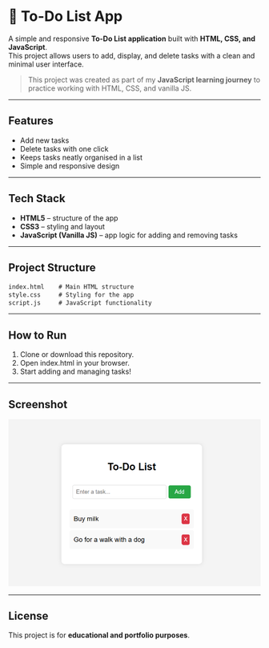 # 📝 To-Do List App

A simple and responsive **To-Do List application** built with **HTML, CSS, and JavaScript**.  
This project allows users to add, display, and delete tasks with a clean and minimal user interface.  

> This project was created as part of my **JavaScript learning journey** to practice working with HTML, CSS, and vanilla JS.
---

## Features
- Add new tasks  
- Delete tasks with one click  
- Keeps tasks neatly organised in a list  
- Simple and responsive design  

---

## Tech Stack
- **HTML5** – structure of the app  
- **CSS3** – styling and layout  
- **JavaScript (Vanilla JS)** – app logic for adding and removing tasks  

---

## Project Structure
```plaintext
index.html    # Main HTML structure
style.css     # Styling for the app
script.js     # JavaScript functionality
```
---
## How to Run

1. Clone or download this repository.
2. Open index.html in your browser.
3. Start adding and managing tasks!
---

## Screenshot
![To-Do List Screenshot](todo.png)  

---

## License
This project is for **educational and portfolio purposes**.  
